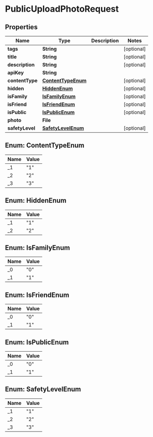

# PublicUploadPhotoRequest


## Properties

| Name | Type | Description | Notes |
|------------ | ------------- | ------------- | -------------|
|**tags** | **String** |  |  [optional] |
|**title** | **String** |  |  [optional] |
|**description** | **String** |  |  [optional] |
|**apiKey** | **String** |  |  |
|**contentType** | [**ContentTypeEnum**](#ContentTypeEnum) |  |  [optional] |
|**hidden** | [**HiddenEnum**](#HiddenEnum) |  |  [optional] |
|**isFamily** | [**IsFamilyEnum**](#IsFamilyEnum) |  |  [optional] |
|**isFriend** | [**IsFriendEnum**](#IsFriendEnum) |  |  [optional] |
|**isPublic** | [**IsPublicEnum**](#IsPublicEnum) |  |  [optional] |
|**photo** | **File** |  |  |
|**safetyLevel** | [**SafetyLevelEnum**](#SafetyLevelEnum) |  |  [optional] |



## Enum: ContentTypeEnum

| Name | Value |
|---- | -----|
| _1 | &quot;1&quot; |
| _2 | &quot;2&quot; |
| _3 | &quot;3&quot; |



## Enum: HiddenEnum

| Name | Value |
|---- | -----|
| _1 | &quot;1&quot; |
| _2 | &quot;2&quot; |



## Enum: IsFamilyEnum

| Name | Value |
|---- | -----|
| _0 | &quot;0&quot; |
| _1 | &quot;1&quot; |



## Enum: IsFriendEnum

| Name | Value |
|---- | -----|
| _0 | &quot;0&quot; |
| _1 | &quot;1&quot; |



## Enum: IsPublicEnum

| Name | Value |
|---- | -----|
| _0 | &quot;0&quot; |
| _1 | &quot;1&quot; |



## Enum: SafetyLevelEnum

| Name | Value |
|---- | -----|
| _1 | &quot;1&quot; |
| _2 | &quot;2&quot; |
| _3 | &quot;3&quot; |



